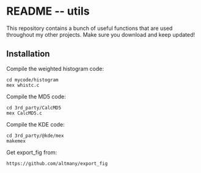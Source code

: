 README -- utils
===============

This repository contains a bunch of useful functions that are used
throughout my other projects. Make sure you download and keep updated!

Installation
------------

Compile the weighted histogram code:

    cd mycode/histogram
    mex whistc.c

Compile the MD5 code:

    cd 3rd_party/CalcMD5
    mex CalcMD5.c

Compile the KDE code:

    cd 3rd_party/@kde/mex
    makemex

Get export_fig from:

    https://github.com/altmany/export_fig